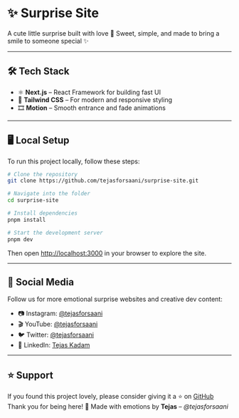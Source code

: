 # ✨ Surprise Site

A cute little surprise built with love 💖
Sweet, simple, and made to bring a smile to someone special ✨

---

## 🛠 Tech Stack

* ⚛️ **Next.js** – React Framework for building fast UI
* 🎨 **Tailwind CSS** – For modern and responsive styling
* 🎞️ **Motion** – Smooth entrance and fade animations

---

## 🖥 Local Setup

To run this project locally, follow these steps:

```bash
# Clone the repository
git clone https://github.com/tejasforsaani/surprise-site.git

# Navigate into the folder
cd surprise-site

# Install dependencies
pnpm install

# Start the development server
pnpm dev
```

Then open [http://localhost:3000](http://localhost:3000) in your browser to explore the site.

---

## 🔗 Social Media

Follow us for more emotional surprise websites and creative dev content:

* 📷 Instagram: [@tejasforsaani](https://instagram.com/tejasforsaani)
* 🎬 YouTube: [@tejasforsaani](https://youtube.com/@tejasforsaani)
* 🐦 Twitter: [@tejasforsaani](https://twitter.com/tejasforsaani)
* 💼 LinkedIn: [Tejas Kadam](https://linkedin.com/in/tejas-kadam)

---

## ⭐ Support

If you found this project lovely, please consider giving it a ⭐ on [GitHub](https://github.com/tejasforsaani)
Thank you for being here! 🫶
Made with emotions by **Tejas** – *@tejasforsaani*
